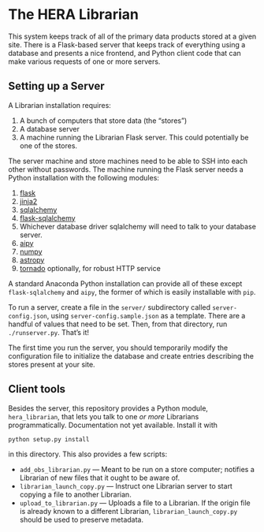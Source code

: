 The HERA Librarian
==================

This system keeps track of all of the primary data products stored at a given
site. There is a Flask-based server that keeps track of everything using a
database and presents a nice frontend, and Python client code that can make
various requests of one or more servers.


Setting up a Server
-------------------

A Librarian installation requires:

1. A bunch of computers that store data (the “stores”)
1. A database server
1. A machine running the Librarian Flask server. This could potentially be
   one of the stores.

The server machine and store machines need to be able to SSH into each other
without passwords. The machine running the Flask server needs a Python
installation with the following modules:

1. [flask](http://flask.pocoo.org/)
1. [jinja2](http://jinja.pocoo.org/)
1. [sqlalchemy](http://www.sqlalchemy.org/)
1. [flask-sqlalchemy](http://flask-sqlalchemy.pocoo.org/)
1. Whichever database driver sqlalchemy will need to talk to your database server.
1. [aipy](https://github.com/AaronParsons/aipy)
1. [numpy](http://www.numpy.org/)
1. [astropy](http://www.astropy.org/)
1. [tornado](http://www.tornadoweb.org/) optionally, for robust HTTP service

A standard Anaconda Python installation can provide all of these except
`flask-sqlalchemy` and `aipy`, the former of which is easily installable with
`pip`.

To run a server, create a file in the `server/` subdirectory called `server-config.json`, using
`server-config.sample.json` as a template. There are a handful of values that need to be set.
Then, from that directory, run `./runserver.py`. That’s it!

The first time you run the server, you should temporarily modify the
configuration file to initialize the database and create entries describing
the stores present at your site.


Client tools
------------

Besides the server, this repository provides a Python module,
`hera_librarian`, that lets you talk to one *or more* Librarians
programmatically. Documentation not yet available. Install it with

```
python setup.py install
```

in this directory. This also provides a few scripts:

* `add_obs_librarian.py` — Meant to be run on a store computer; notifies a
  Librarian of new files that it ought to be aware of.
* `librarian_launch_copy.py` — Instruct one Librarian server to start copying
  a file to another Librarian.
* `upload_to_librarian.py` — Uploads a file to a Librarian. If the origin
  file is already known to a different Librarian, `librarian_launch_copy.py`
  should be used to preserve metadata.
